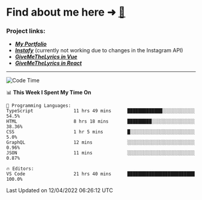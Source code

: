 # Find about me here ➜ [🧑](https://pauabella.dev)

### Project links:
- ***[My Portfolio](https://pauabella.dev)***
- ***[Instafy](https://instafy.me)*** (currently not working due to changes in the Instagram API)
- ***[GiveMeTheLyrics in Vue](https://lyrics.pauabella.dev)***
- ***[GiveMeTheLyrics in React](https://pauabella.dev/GiveMeTheLyrics)***

---
<!--START_SECTION:waka-->
![Code Time](http://img.shields.io/badge/Code%20Time-942%20hrs%2038%20mins-blue)

📊 **This Week I Spent My Time On** 

```text
💬 Programming Languages: 
TypeScript               11 hrs 49 mins      █████████████░░░░░░░░░░░░   54.5% 
HTML                     8 hrs 18 mins       █████████░░░░░░░░░░░░░░░░   38.36% 
CSS                      1 hr 5 mins         █░░░░░░░░░░░░░░░░░░░░░░░░   5.0% 
GraphQL                  12 mins             ░░░░░░░░░░░░░░░░░░░░░░░░░   0.96% 
JSON                     11 mins             ░░░░░░░░░░░░░░░░░░░░░░░░░   0.87%

🔥 Editors: 
VS Code                  21 hrs 40 mins      █████████████████████████   100.0%

```


 Last Updated on 12/04/2022 06:26:12 UTC
<!--END_SECTION:waka-->
